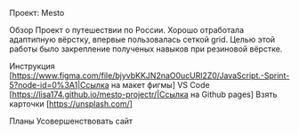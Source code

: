 Проект: Mesto

Обзор
Проект о путешествии по России. Хорошо отработала адаптипную вёрстку, впервые пользовалась сеткой grid. Целью этой работы было закрепление полученых навыков при резиновой вёрстке.

Инструкция
[https://www.figma.com/file/bjyvbKKJN2naO0ucURl2Z0/JavaScript.-Sprint-5?node-id=0%3A1|Ссылка на макет фигмы]
VS Code
[https://lisa174.github.io/mesto-projectr/|Ссылка на Github pages]
Взять карточки
[https://unsplash.com/]

Планы
Усовершенствовать сайт
